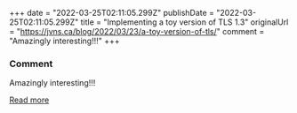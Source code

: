 +++
date = "2022-03-25T02:11:05.299Z"
publishDate = "2022-03-25T02:11:05.299Z"
title = "Implementing a toy version of TLS 1.3"
originalUrl = "https://jvns.ca/blog/2022/03/23/a-toy-version-of-tls/"
comment = "Amazingly interesting!!!"
+++

### Comment

Amazingly interesting!!!

[Read more](https://jvns.ca/blog/2022/03/23/a-toy-version-of-tls/)
